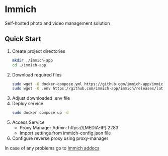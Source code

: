 # Immich

Self-hosted photo and video management solution

## Quick Start

1. Create project directories
    ```bash
    mkdir ./immich-app
    cd ./immich-app
    ```
2. Download required files
    ```bash
    sudo wget -O docker-compose.yml https://github.com/immich-app/immich/releases/latest/download/docker-compose.yml
    sudo wget -O .env https://github.com/immich-app/immich/releases/latest/download/example.env
    ```
3. Adjust downloaded .env file
4. Deploy service
    ```bash
    sudo docker compose up -d
    ```
5. Access Service
    - Proxy Manager Admin: https://[MEDIA-IP]:2283
    - Import settings from immich-config.json file
6. Configure reverse proxy using proxy-manager

In case of any problems go to [Immich addocs](https://immich.app/docs/install/docker-compose/)